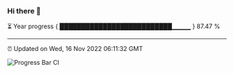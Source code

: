 ### Hi there 👋

⏳ Year progress { ██████████████████████████▁▁▁▁ } 87.47 %

---

⏰ Updated on Wed, 16 Nov 2022 06:11:32 GMT

![Progress Bar CI](https://github.com/Shyam-Makwana/GitHub-Actions-Demo/workflows/Progress%20Bar%20CI/badge.svg)
